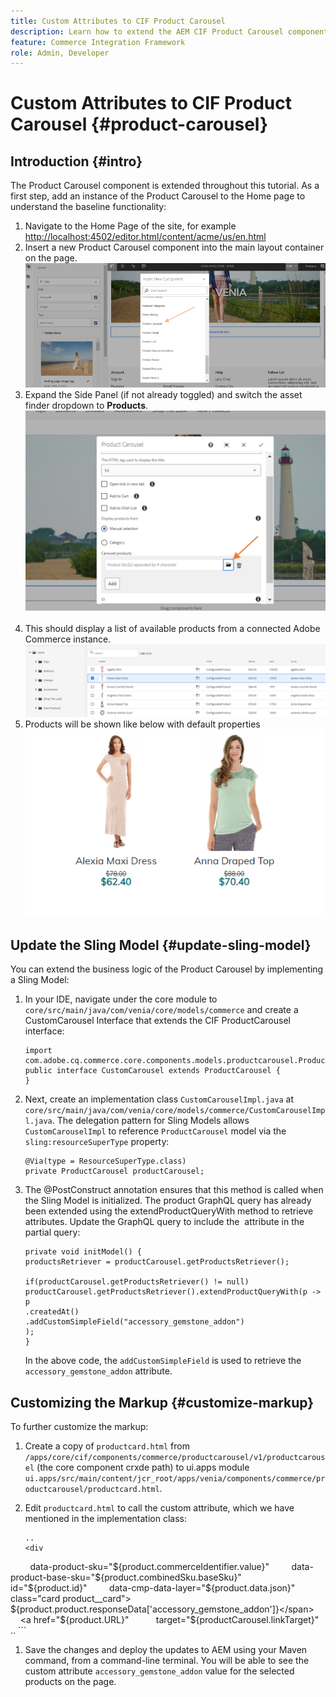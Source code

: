 ```yaml
---
title: Custom Attributes to CIF Product Carousel
description: Learn how to extend the AEM CIF Product Carousel component by updating the Sling Model and customizing the markup.
feature: Commerce Integration Framework
role: Admin, Developer
---
```

# Custom Attributes to CIF Product Carousel {#product-carousel}

## Introduction {#intro}

The Product Carousel component is extended throughout this tutorial. As a first step, add an instance of the Product Carousel to the Home page to understand the baseline functionality:

1. Navigate to the Home Page of the site, for example [http://localhost:4502/editor.html/content/acme/us/en.html](http://localhost:4502/editor.html/content/acme/us/en.html)
1. Insert a new Product Carousel component into the main layout container on the page.
    ![Product Carousel component](/help/commerce-cloud/assets/product-carousel-component.png)
1. Expand the Side Panel (if not already toggled) and switch the asset finder dropdown to **Products**.
     ![Carousel Products](/help/commerce-cloud/assets/carousel-products.png)    
1. This should display a list of available products from a connected Adobe Commerce instance.
    ![Connected Instance](/help/commerce-cloud/assets/connected-instance.png)
1. Products will be shown like below with default properties 
    ![Product Shown with Properties](/help/commerce-cloud/assets/discount.png)
    
## Update the Sling Model {#update-sling-model}

You can extend the business logic of the Product Carousel by implementing a Sling Model:

1. In your IDE, navigate under the core module to `core/src/main/java/com/venia/core/models/commerce` and create a CustomCarousel Interface that extends the CIF ProductCarousel interface:

    ```package com.venia.core.models.commerce;
    import com.adobe.cq.commerce.core.components.models.productcarousel.ProductCarousel;
    public interface CustomCarousel extends ProductCarousel {
    }
    ```
1. Next, create an implementation class `CustomCarouselImpl.java` at `core/src/main/java/com/venia/core/models/commerce/CustomCarouselImpl.java`.
   The delegation pattern for Sling Models allows `CustomCarouselImpl` to reference `ProductCarousel` model via the `sling:resourceSuperType` property:

    ```@Self
    @Via(type = ResourceSuperType.class)
    private ProductCarousel productCarousel;
    ```
1. The @PostConstruct annotation ensures that this method is called when the Sling Model is initialized. The product GraphQL query has already been extended using the extendProductQueryWith method to retrieve attributes. Update the GraphQL query to include the  attribute in the partial query:

    ```@PostConstruct
    private void initModel() {
    productsRetriever = productCarousel.getProductsRetriever();
    
    if(productCarousel.getProductsRetriever() != null)
    productCarousel.getProductsRetriever().extendProductQueryWith(p -> p
    .createdAt()
    .addCustomSimpleField("accessory_gemstone_addon")
    );
    }
    ```
    
    In the above code, the `addCustomSimpleField` is used to retrieve the `accessory_gemstone_addon` attribute.

## Customizing the Markup {#customize-markup}

To further customize the markup:

1. Create a copy of `productcard.html` from `/apps/core/cif/components/commerce/productcarousel/v1/productcarousel` (the core component crxde path) to ui.apps module `ui.apps/src/main/content/jcr_root/apps/venia/components/commerce/productcarousel/productcard.html`. 

1. Edit `productcard.html` to call the custom attribute, which we have mentioned in the implementation class:

    ```
    ..
    <div
        data-product-sku="${product.commerceIdentifier.value}"
        data-product-base-sku="${product.combinedSku.baseSku}"
        id="${product.id}"
        data-cmp-data-layer="${product.data.json}"
        class="card product__card">
        <span>${product.product.responseData['accessory_gemstone_addon']}</span>
        <a href="${product.URL}"
            target="${productCarousel.linkTarget}"
    ..
    ```

1. Save the changes and deploy the updates to AEM using your Maven command, from a command-line terminal. You will be able to see the custom attribute `accessory_gemstone_addon` value for the selected products on the page.

